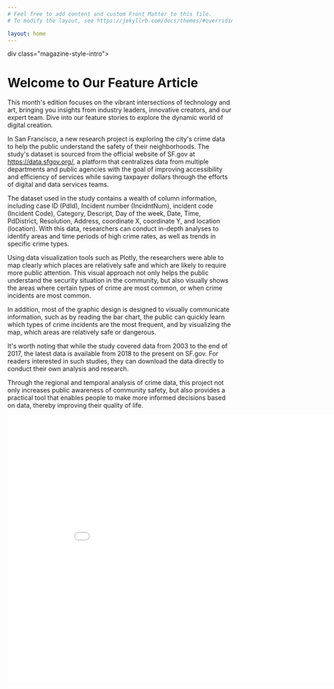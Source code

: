 ```yaml
---
# Feel free to add content and custom Front Matter to this file.
# To modify the layout, see https://jekyllrb.com/docs/themes/#overriding-theme-defaults

layout: home
---
```

div class="magazine-style-intro">
  <h1>Welcome to Our Feature Article</h1>
  <p>This month's edition focuses on the vibrant intersections of technology and art, bringing you insights from industry leaders, innovative creators, and our expert team. Dive into our feature stories to explore the dynamic world of digital creation.</p>
</div>

<div class="content-section">
  <p>In San Francisco, a new research project is exploring the city's crime data to help the public understand the safety of their neighborhoods. The study's dataset is sourced from the official website of SF.gov at <a href="https://data.sfgov.org/">https://data.sfgov.org/</a>, a platform that centralizes data from multiple departments and public agencies with the goal of improving accessibility and efficiency of services while saving taxpayer dollars through the efforts of digital and data services teams.</p>
  <p>The dataset used in the study contains a wealth of column information, including case ID (PdId), Incident number (IncidntNum), incident code (Incident Code), Category, Descript, Day of the week, Date, Time, PdDistrict, Resolution, Address, coordinate X, coordinate Y, and location (location). With this data, researchers can conduct in-depth analyses to identify areas and time periods of high crime rates, as well as trends in specific crime types.</p>
  <p>Using data visualization tools such as Plotly, the researchers were able to map clearly which places are relatively safe and which are likely to require more public attention. This visual approach not only helps the public understand the security situation in the community, but also visually shows the areas where certain types of crime are most common, or when crime incidents are most common.</p>
  <p>In addition, most of the graphic design is designed to visually communicate information, such as by reading the bar chart, the public can quickly learn which types of crime incidents are the most frequent, and by visualizing the map, which areas are relatively safe or dangerous.</p>
  <p>It's worth noting that while the study covered data from 2003 to the end of 2017, the latest data is available from 2018 to the present on SF.gov. For readers interested in such studies, they can download the data directly to conduct their own analysis and research.</p>
  <p>Through the regional and temporal analysis of crime data, this project not only increases public awareness of community safety, but also provides a practical tool that enables people to make more informed decisions based on data, thereby improving their quality of life.</p>
</div>

<!-- Add this to your site's CSS file -->
<style>
.magazine-style-intro {
  max-width: 800px;
  margin: auto;
  padding: 20px;
  background-color: #f8f8f8;
  box-shadow: 0 4px 8px rgba(0,0,0,0.1);
  font-family: 'Georgia', serif;
}

.magazine-style-intro h1 {
  font-size: 2.5em;
  color: #333;
  margin-bottom: 0.5em;
}

.magazine-style-intro p {
  font-size: 1.2em;
  line-height: 1.6;
  color: #666;
}
</style>


<embed 
   type="text/html" 
   src="/assets/Interactive_visualization.html" 
   width="900" 
   height="600">
</embed>